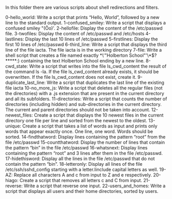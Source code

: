In this folder there are various scripts about shell redirections and filters.

0-hello_world: Write a script that prints “Hello, World”, followed by a new line to the standard output.
1-confused_smiley: Write a script that displays a confused smiley "(Ôo)'.
2-hellofile: Display the content of the /etc/passwd file.
3-twofiles: Display the content of /etc/passwd and /etc/hosts
4-lastlines: Display the last 10 lines of /etc/passwd
5-firstlines: Display the first 10 lines of /etc/passwd
6-third_line: Write a script that displays the third line of the file iacta. The file iacta is in the working directory
7-file: Write a shell script that creates a file named exactly \*\\'"Holberton School"\'\\*$\?\*\*\*\*\*:) containing the text Holberton School ending by a new line.
8-cwd_state: Write a script that writes into the file ls_cwd_content the result of the command ls -la. If the file ls_cwd_content already exists, it should be overwritten. If the file ls_cwd_content does not exist, create it.
9-duplicate_last_line: Write a script that duplicates the last line of the existing file iacta
10-no_more_js: Write a script that deletes all the regular files (not the directories) with a .js extension that are present in the current directory and all its subfolders.
11-directories: Write a script that counts the number of directories (including hidden) and sub-directories in the current directory. The current and parent directories should not be taken into account.
12-newest_files: Create a script that displays the 10 newest files in the current directory one file per line and sorted from the newest to the oldest.
13-unique: Create a script that takes a list of words as input and prints only words that appear exactly once. One line, one word. Words should be sorted.
14-findthatword: Display lines containing the pattern “root” from the file /etc/passwd
15-countthatword: Display the number of lines that contain the pattern “bin” in the file /etc/passwd
16-whatsnext: Display lines containing the pattern “root” and 3 lines after them in the file /etc/passwd.
17-hidethisword: Display all the lines in the file /etc/passwd that do not contain the pattern “bin”.
18-letteronly: Display all lines of the file /etc/ssh/sshd_config starting with a letter.Iinclude capital letters as well.
19-AZ: Replace all characters A and c from input to Z and e respectively.
20-hiago: Create a script that removes all letters c and C from input.
21-reverse: Write a script that reverse one input.
22-users_and_homes: Write a script that displays all users and their home directories, sorted by users.
